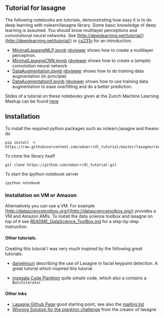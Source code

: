 ## Tutorial for lasagne
The following notebooks are tutorials, demonstrating how easy it is to do deep learning with nolearn/lasagne library. Some basic knowledge of deep learning is assumed. You should know multilayer perceptions and convolutional neural networks. See [http://deeplearning.net/tutorial/](http://deeplearning.net/tutorial/) or [cs231n](http://cs231n.github.io/convolutional-networks/) for an introduction. 

* [MinimalLasagneMLP.ipynb](MinimalLasagneMLP.ipynb) [nbviewer](http://nbviewer.ipython.org/github/oduerr/dl_tutorial/blob/master/lasagne/MinimalLasagneMLP.ipynb) shows how to create a multilayer perceptron.
* [MinimalLasagneCNN.ipynb](MinimalLasagneCNN.ipynb) [nbviewer](http://nbviewer.ipython.org/github/oduerr/dl_tutorial/blob/master/lasagne/MinimalLasagneCNN.ipynb) shows how to create a (simple) convolution neural network
* [DataAugmentation.ipynb](DataAugmentation.ipynb) [nbviewer](http://nbviewer.ipython.org/github/oduerr/dl_tutorial/blob/master/lasagne/DataAugmentation.ipynb) shows how to do training data augmentation (in principle)
* [DataAugmentationII.ipynb](DataAugmentationII.ipynb) [nbviewer](http://nbviewer.ipython.org/github/oduerr/dl_tutorial/blob/master/lasagne/DataAugmentationII.ipynb) shows how to use training data augmentation to ease overfitting and do a better prediction.

Slides of a tutorial on these notebooks given at the Zurich Machine Learning Meetup can be found 
[here](https://dl.dropboxusercontent.com/u/9154523/talks/ConvNets_ZH_ML.pptx.pdf)

## Installation
To install the required python packages such as nolearn,lasagne and theano do
```
pip install -r https://raw.githubusercontent.com/oduerr/dl_tutorial/master/lasagne/requirements.txt
```
To clone the library itself
```
git clone https://github.com/oduerr/dl_tutorial.git
```
To start the ipython notebook server
```
ipython notebook
```

### Installation on VM or Amazon
Alternatively you can use a VM. For example [http://datasciencetoolbox.org/](http://datasciencetoolbox.org/) provides a VM and Amazon AMIs. To install the data science toolbox and lasagne on top of it see [README_DataScience_ToolBox.md](README_DataScience_ToolBox.md) for a step-by-step instruction.


#### Other tutorials. 
Creating this tutorial I was very much inspired by the following great tutorials:

* [danielnouri](http://danielnouri.org/notes/2014/12/17/using-convolutional-neural-nets-to-detect-facial-keypoints-tutorial/) describing the use of Lasagne in facial keypoint detection. A great tutorial which inspired this tutorial.

* [msegala Code Plankton](https://github.com/msegala/Kaggle-National_Data_Science_Bowl) quite simple code, which also a contains a `Batchiterator` 

#### Other inks
* [Lasagne Github Page](https://github.com/Lasagne/Lasagne) good starting point, see also the [mailing list](https://groups.google.com/forum/#!forum/lasagne-users)
* [Winning Solution for the plankton challenge](http://benanne.github.io/2015/03/17/plankton.html) from the creator of lasagne
